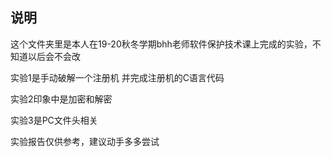 ## 说明

这个文件夹里是本人在19-20秋冬学期bhh老师软件保护技术课上完成的实验，不知道以后会不会改

实验1是手动破解一个注册机 并完成注册机的C语言代码

实验2印象中是加密和解密

实验3是PC文件头相关

实验报告仅供参考，建议动手多多尝试
